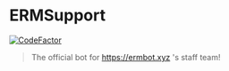 # ERMSupport

[![CodeFactor](https://www.codefactor.io/repository/github/noahcxrest/ermsupport/badge)](https://www.codefactor.io/repository/github/noahcxrest/ermsupport)
> The official bot for https://ermbot.xyz 's staff team!
